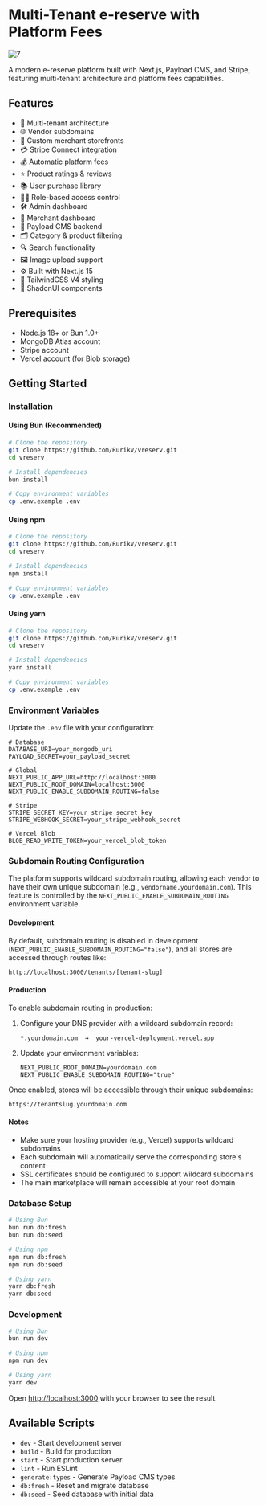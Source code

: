 # Multi-Tenant e-reserve with Platform Fees

![7](https://github.com/user-attachments/assets/cc429a6b-ae9a-43d1-ac22-15a15cc4955a)

A modern e-reserve platform built with Next.js, Payload CMS, and Stripe, featuring multi-tenant architecture and platform fees capabilities.

## Features

- 🏬 Multi-tenant architecture
- 🌐 Vendor subdomains
- 🎨 Custom merchant storefronts
- 💳 Stripe Connect integration
- 💰 Automatic platform fees
- ⭐ Product ratings & reviews
- 📚 User purchase library
- 🧑‍💼 Role-based access control
- 🛠️ Admin dashboard
- 🧾 Merchant dashboard
- 🧱 Payload CMS backend
- 🗂️ Category & product filtering
- 🔍 Search functionality
- 🖼️ Image upload support
- ⚙️ Built with Next.js 15
- 🎨 TailwindCSS V4 styling
- 💅 ShadcnUI components

## Prerequisites

- Node.js 18+ or Bun 1.0+
- MongoDB Atlas account
- Stripe account
- Vercel account (for Blob storage)

## Getting Started

### Installation

#### Using Bun (Recommended)

```bash
# Clone the repository
git clone https://github.com/RurikV/vreserv.git
cd vreserv

# Install dependencies
bun install

# Copy environment variables
cp .env.example .env
```

#### Using npm

```bash
# Clone the repository
git clone https://github.com/RurikV/vreserv.git
cd vreserv

# Install dependencies
npm install

# Copy environment variables
cp .env.example .env
```

#### Using yarn

```bash
# Clone the repository
git clone https://github.com/RurikV/vreserv.git
cd vreserv

# Install dependencies
yarn install

# Copy environment variables
cp .env.example .env
```

### Environment Variables

Update the `.env` file with your configuration:

```env
# Database
DATABASE_URI=your_mongodb_uri
PAYLOAD_SECRET=your_payload_secret

# Global
NEXT_PUBLIC_APP_URL=http://localhost:3000
NEXT_PUBLIC_ROOT_DOMAIN=localhost:3000
NEXT_PUBLIC_ENABLE_SUBDOMAIN_ROUTING=false

# Stripe
STRIPE_SECRET_KEY=your_stripe_secret_key
STRIPE_WEBHOOK_SECRET=your_stripe_webhook_secret

# Vercel Blob
BLOB_READ_WRITE_TOKEN=your_vercel_blob_token
```

### Subdomain Routing Configuration

The platform supports wildcard subdomain routing, allowing each vendor to have their own unique subdomain (e.g., `vendorname.yourdomain.com`). This feature is controlled by the `NEXT_PUBLIC_ENABLE_SUBDOMAIN_ROUTING` environment variable.

#### Development
By default, subdomain routing is disabled in development (`NEXT_PUBLIC_ENABLE_SUBDOMAIN_ROUTING="false"`), and all stores are accessed through routes like:
```
http://localhost:3000/tenants/[tenant-slug]
```

#### Production
To enable subdomain routing in production:

1. Configure your DNS provider with a wildcard subdomain record:
   ```
   *.yourdomain.com  →  your-vercel-deployment.vercel.app
   ```

2. Update your environment variables:
   ```env
   NEXT_PUBLIC_ROOT_DOMAIN=yourdomain.com
   NEXT_PUBLIC_ENABLE_SUBDOMAIN_ROUTING="true"
   ```

Once enabled, stores will be accessible through their unique subdomains:
```
https://tenantslug.yourdomain.com
```

#### Notes
- Make sure your hosting provider (e.g., Vercel) supports wildcard subdomains
- Each subdomain will automatically serve the corresponding store's content
- SSL certificates should be configured to support wildcard subdomains
- The main marketplace will remain accessible at your root domain

### Database Setup

```bash
# Using Bun
bun run db:fresh
bun run db:seed

# Using npm
npm run db:fresh
npm run db:seed

# Using yarn
yarn db:fresh
yarn db:seed
```

### Development

```bash
# Using Bun
bun run dev

# Using npm
npm run dev

# Using yarn
yarn dev
```

Open [http://localhost:3000](http://localhost:3000) with your browser to see the result.


## Available Scripts

- `dev` - Start development server
- `build` - Build for production
- `start` - Start production server
- `lint` - Run ESLint
- `generate:types` - Generate Payload CMS types
- `db:fresh` - Reset and migrate database
- `db:seed` - Seed database with initial data
